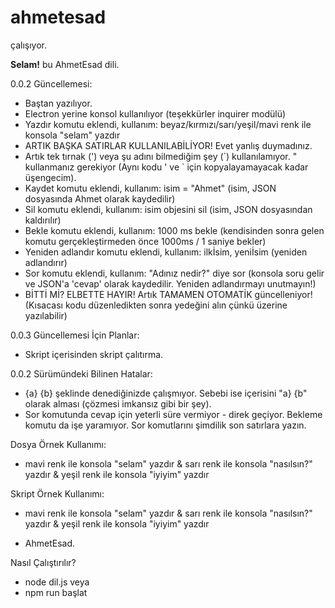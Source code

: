 # ahmetesad
çalışıyor.

**Selam!** bu AhmetEsad dili.

0.0.2 Güncellemesi:
- Baştan yazılıyor.
- Electron yerine konsol kullanılıyor (teşekkürler inquirer modülü)
- Yazdır komutu eklendi, kullanım: beyaz/kırmızı/sarı/yeşil/mavi renk ile konsola "selam" yazdır
- ARTIK BAŞKA SATIRLAR KULLANILABİLİYOR! Evet yanlış duymadınız.
- Artık tek tırnak (\') veya şu adını bilmediğim şey (\`) kullanılamıyor. " kullanmanız gerekiyor (Aynı kodu ' ve \` için kopyalayamayacak kadar üşengecim).
- Kaydet komutu eklendi, kullanım: isim = "Ahmet" (isim, JSON dosyasında Ahmet olarak kaydedilir)
- Sil komutu eklendi, kullanım: isim objesini sil (isim, JSON dosyasından kaldırılır)
- Bekle komutu eklendi, kullanım: 1000 ms bekle (kendisinden sonra gelen komutu gerçekleştirmeden önce 1000ms / 1 saniye bekler)
- Yeniden adlandır komutu eklendi, kullanım: ilkİsim, yeniİsim (yeniden adlandırır)
- Sor komutu eklendi, kullanım: "Adınız nedir?" diye sor (konsola soru gelir ve JSON'a 'cevap' olarak kaydedilir. Yeniden adlandırmayı unutmayın!)
- BİTTİ Mİ? ELBETTE HAYIR! Artık TAMAMEN OTOMATİK güncelleniyor! (Kısacası kodu düzenledikten sonra yedeğini alın çünkü üzerine yazılabilir)

0.0.3 Güncellemesi İçin Planlar:
- Skript içerisinden skript çalıtırma.

0.0.2 Sürümündeki Bilinen Hatalar:
- {a} {b} şeklinde denediğinizde çalışmıyor. Sebebi ise içerisini "a} {b" olarak alması (çözmesi imkansız gibi bir şey).
- Sor komutunda cevap için yeterli süre vermiyor - direk geçiyor. Bekleme komutu da işe yaramıyor. Sor komutlarını şimdilik son satırlara yazın.

Dosya Örnek Kullanımı:
* mavi renk ile konsola "selam" yazdır
 & sarı renk ile konsola "nasılsın?" yazdır
 & yeşil renk ile konsola "iyiyim" yazdır

Skript Örnek Kullanımı:
* mavi renk ile konsola "selam" yazdır & sarı renk ile konsola "nasılsın?" yazdır & yeşil renk ile konsola "iyiyim" yazdır

- AhmetEsad.

Nasıl Çalıştırılır?
- node dil.js
veya
- npm run başlat
